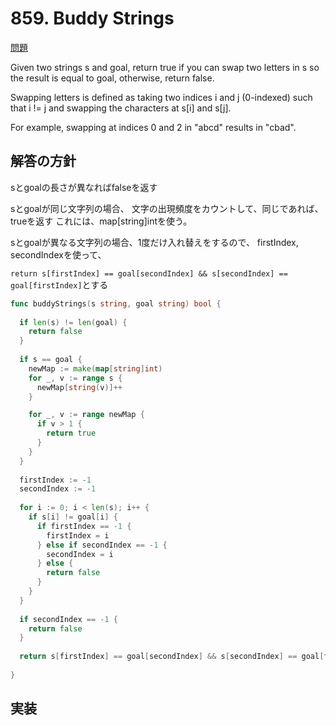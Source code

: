 # 859. Buddy Strings

[問題](https://leetcode.com/problems/buddy-strings/)  

Given two strings s and goal, return true if you can swap two letters in s so the result is equal to goal, otherwise, return false.

Swapping letters is defined as taking two indices i and j (0-indexed) such that i != j and swapping the characters at s[i] and s[j].

For example, swapping at indices 0 and 2 in "abcd" results in "cbad".

## 解答の方針

sとgoalの長さが異なればfalseを返す

sとgoalが同じ文字列の場合、
文字の出現頻度をカウントして、同じであれば、trueを返す
これには、map[string]intを使う。  


sとgoalが異なる文字列の場合、1度だけ入れ替えをするので、
firstIndex, secondIndexを使って、

`return s[firstIndex] == goal[secondIndex] && s[secondIndex] == goal[firstIndex]`とする


```go
func buddyStrings(s string, goal string) bool {
  
  if len(s) != len(goal) {
    return false
  }
  
  if s == goal {
    newMap := make(map[string]int)
    for _, v := range s {
      newMap[string(v)]++
    }

    for _, v := range newMap {
      if v > 1 {
        return true
      }
    }
  }
  
  firstIndex := -1
  secondIndex := -1
  
  for i := 0; i < len(s); i++ {
    if s[i] != goal[i] {
      if firstIndex == -1 {
        firstIndex = i
      } else if secondIndex == -1 {
        secondIndex = i
      } else {
        return false
      }
    }
  }
  
  if secondIndex == -1 {
    return false
  }
  
  return s[firstIndex] == goal[secondIndex] && s[secondIndex] == goal[firstIndex]
  
}

```




## 実装




